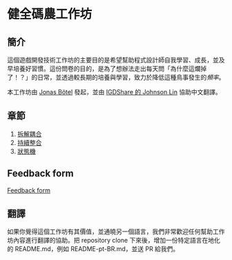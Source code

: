 # 健全碼農工作坊

## 簡介

這個遊戲開發技術工作坊的主要目的是希望幫助程式設計師自我學習、成長，並及早培養好習慣。這份問卷的目的，是為了想辦法走出每天問「為什麼這爛掉了！？」的日常，並透過較長期的培養與學習，致力於降低這種鳥事發生的*頻率*。

本工作坊由 [Jonas Bötel](https://twitter.com/codelumpn) 發起，並由 [IGDShare 的 Johnson Lin](https://twitter.com/igdshare) 協助中文翻譯。

## 章節
1. [拆解耦合](./Decoupling/README-zh-TW.md)
2. [持續整合](./ContinuousIntegration/README-zh-TW.md)
3. [狀態機](./StateMachines/README-zh-TW.md)

## Feedback form
[Feedback form](https://docs.google.com/forms/d/e/1FAIpQLSd3JzkFGXOSWr9CyA7mSWUG8hzvDvHoThYw_CLs8pvduKAcNw/viewform)

## 翻譯

如果你覺得這個工作坊有其價值，並通曉另一個語言，我們非常歡迎任何幫助工作坊內容進行翻譯的協助。把 repository clone 下來後，增加一份特定語言在地化的 README.md，例如 README-pt-BR.md，並送 PR 給我們。
